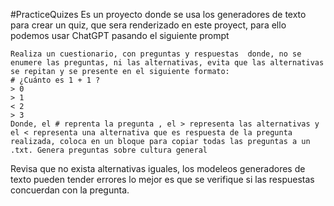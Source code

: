 #PracticeQuizes
Es un proyecto donde se usa los generadores de texto para crear un quiz, que sera renderizado en este proyect, para ello podemos usar ChatGPT pasando el siguiente prompt

``` 
Realiza un cuestionario, con preguntas y respuestas  donde, no se enumere las preguntas, ni las alternativas, evita que las alternativas se repitan y se presente en el siguiente formato:
# ¿Cuánto es 1 + 1 ?
> 0
> 1
< 2
> 3
Donde, el # reprenta la pregunta , el > representa las alternativas y el < representa una alternativa que es respuesta de la pregunta realizada, coloca en un bloque para copiar todas las preguntas a un .txt. Genera preguntas sobre cultura general 
```
Revisa que no exista alternativas iguales, los modeleos generadores de texto pueden tender errores lo mejor es que se verifique si las respuestas concuerdan con la pregunta.
